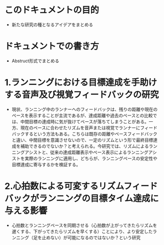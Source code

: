 # このドキュメントの目的
- 新たな研究の種となるアイデアをまとめる
# ドキュメントでの書き方
- Abstruct形式でまとめる
# 1.ランニングにおける目標達成を手助けする音声及び視覚フィードバックの研究
- 現状、ランニング中のランナーへのフィードバックは、残りの距離や現在のペースを表示することが主流であるが、達成距離や過去のペースとの比較では、中間目標の達成時に気が抜けてペースが落ちてしまうことがある。一方、現在のペースに合わせたリズムを音声または視覚でランナーにフィードバックするという方法もある。こちらは既存の距離やペースフィードバックと違い、中間目標を意識させないので、一定のリズムという形で最終目標達成を補助できるのでないか？と考えられる。今研究では、リズムによるランニングアシストと、従来の達成距離表示やペース表示によるランニングアシストを実際のランニングに適用し、どちらが、ランニングペースの安定性や目標達成に寄与するかを検証する。

# 2.心拍数による可変するリズムフィードバックがランニングの目標タイム達成に与える影響
- 心拍数とランニングペースを同期させる（心拍数が上がってきたらリズムを遅くする、下がってきたらリズムを早くする）ことにより、より安定したランニング（足を止めない）が可能になるのではないか？という研究